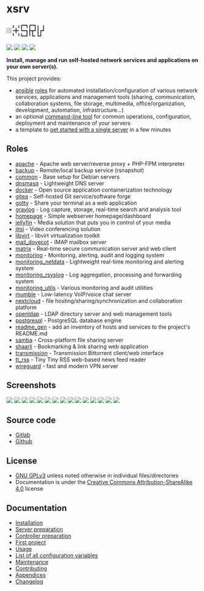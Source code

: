 # xsrv

```
  ╻ ╻┏━┓┏━┓╻ ╻
░░╺╋╸┗━┓┣┳┛┃┏┛
  ╹ ╹┗━┛╹┗╸┗┛ 
```

[![](https://gitlab.com/nodiscc/xsrv/badges/master/pipeline.svg)](https://gitlab.com/nodiscc/xsrv/-/pipelines)
[![](https://bestpractices.coreinfrastructure.org/projects/3647/badge)](https://bestpractices.coreinfrastructure.org/projects/3647)
[![](https://img.shields.io/badge/latest%20release-1.13.0-blue)](https://gitlab.com/nodiscc/xsrv/-/releases)
[![](https://img.shields.io/badge/docs-readthedocs-%232980B9)](https://xsrv.readthedocs.io)

**Install, manage and run self-hosted network services and applications on your own server(s).**

This project provides:

- [ansible](https://en.wikipedia.org/wiki/Ansible_%28software%29) [roles](#roles) for automated installation/configuration of various network services, applications and management tools (sharing, communication, collaboration systems, file storage, multimedia, office/organization, development, automation, infrastructure...)
- an optional [command-line tool](docs/usage.md) for common operations, configuration, deployment and maintenance of your servers
- a template to [get started with a single server](docs/installation.md) in a few minutes


## Roles
<!--BEGIN ROLES LIST-->
- [apache](roles/apache) - Apache web server/reverse proxy + PHP-FPM interpreter
- [backup](roles/backup) - Remote/local backup service (rsnapshot)
- [common](roles/common) - Base setup for Debian servers
- [dnsmasq](roles/dnsmasq) - Lightweight DNS server
- [docker](roles/docker) - Open source application containerization technology
- [gitea](roles/gitea) - Self-hosted Git service/software forge
- [gotty](roles/gotty) - Share your terminal as a web application
- [graylog](roles/graylog) - Log capture, storage, real-time search and analysis tool
- [homepage](roles/homepage) - Simple webserver homepage/dashboard
- [jellyfin](roles/jellyfin) - Media solution that puts you in control of your media
- [jitsi](roles/jitsi) - Video conferencing solution
- [libvirt](roles/libvirt) - libvirt virtualization toolkit
- [mail_dovecot](roles/mail_dovecot) - IMAP mailbox server
- [matrix](roles/matrix) - Real-time secure communication server and web client
- [monitoring](roles/monitoring) - Monitoring, alerting, audit and logging system
- [monitoring_netdata](roles/monitoring_netdata) - Lightweight real-time monitoring and alerting system
- [monitoring_rsyslog](roles/monitoring_rsyslog) - Log aggregation, processing and forwarding system
- [monitoring_utils](roles/monitoring_utils) - Various monitoring and audit utilities
- [mumble](roles/mumble) - Low-latency VoIP/voice chat server
- [nextcloud](roles/nextcloud) - file hosting/sharing/synchronization and collaboration platform
- [openldap](roles/openldap) - LDAP directory server and web management tools
- [postgresql](roles/postgresql) - PostgreSQL database engine
- [readme_gen](roles/readme_gen) - add an inventory of hosts and services to the project's README.md
- [samba](roles/samba) - Cross-platform file sharing server
- [shaarli](roles/shaarli) - Bookmarking & link sharing web application
- [transmission](roles/transmission) - Transmission Bittorrent client/web interface
- [tt_rss](roles/tt_rss) - Tiny Tiny RSS web-based news feed reader
- [wireguard](roles/wireguard) - fast and modern VPN server
<!--END ROLES LIST-->

## Screenshots

[![](https://i.imgur.com/pG1xnig.png)](roles/monitoring_netdata)
[![](https://i.imgur.com/LNaAH2L.png)](roles/nextcloud)
[![](https://i.imgur.com/5TXg6vm.png)](roles/tt_rss)
[![](https://i.imgur.com/Jlmj0iE.png)](roles/shaarli)
[![](https://i.imgur.com/8cAGkf2.png)](roles/gitea)
[![](https://i.imgur.com/Imb0dqO.png)](roles/transmission)
[![](https://i.imgur.com/6Im61B0.png)](roles/mumble)
[![](https://i.imgur.com/REzcZVh.png)](roles/openldap)
[![](https://i.imgur.com/udEAnKA.png)](roles/matrix)
[![](https://i.imgur.com/qR3vIN4.png)](roles/homepage)
[![](https://i.imgur.com/H3PIWrt.png)](roles/jellyfin)
[![](https://i.imgur.com/wa3pkyJ.png)](roles/graylog)
[![](https://i.imgur.com/g0jUMXE.jpg)](roles/jitsi)
[![](https://i.imgur.com/v3lHJGx.png)](roles/readme_gen)
[![](https://i.imgur.com/XYmHNqT.png)](roles/libvirt)

## Source code

- [Gitlab](https://gitlab.com/nodiscc/xsrv)
- [Github](https://github.com/nodiscc/xsrv)


## License

- [GNU GPLv3](https://gitlab.com/nodiscc/xsrv/-/blob/master/LICENSE) unless noted otherwise in individual files/directories
- Documentation is under the [Creative Commons Attribution-ShareAlike 4.0](https://creativecommons.org/licenses/by-sa/4.0/) license


## Documentation

- [Installation](docs/installation.md)
- [Server preparation](docs/installation/server-preparation.md)
- [Controller preparation](docs/installation/controller-preparation.md)
- [First project](docs/installation/first-project.md)
- [Usage](docs/usage.md)
- [List of all configuration variables](docs/configuration-variables.md)
- [Maintenance](docs/maintenance.md)
- [Contributing](docs/contributing.md)
- [Appendices](docs/appendices.md)
- [Changelog](https://gitlab.com/nodiscc/xsrv/-/blob/master/CHANGELOG.md)




